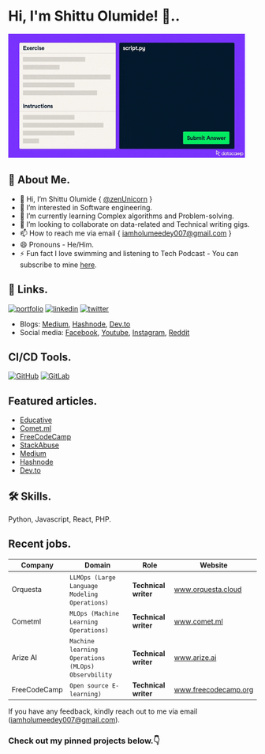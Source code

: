 # Hi, I'm Shittu Olumide! 👋..


![Gif image](https://github.com/zenUnicorn/zenUnicorn/blob/main/github-giphy.gif?raw=true)



## 🚀 About Me.

- 👋 Hi, I’m Shittu Olumide { [@zenUnicorn](https://github.com/zenUnicorn/) }
- 👀 I’m interested in Software engineering.
- 🌱 I’m currently learning Complex algorithms and Problem-solving.
- 💞️ I’m looking to collaborate on data-related and Technical writing gigs.
- 📫 How to reach me via email { iamholumeedey007@gmail.com }
- 😄 Pronouns - He/Him.
- ⚡️ Fun fact I love swimming and listening to Tech Podcast - You can subscribe to mine [here](https://www.youtube.com/channel/UCNhFxpk6hGt5uMCKXq0Jl8A).


## 🔗 Links.
[![portfolio](https://img.shields.io/badge/my_portfolio-000?style=for-the-badge&logo=ko-fi&logoColor=white)](https://zenunicorn.github.io/ShittuOlumide/)
[![linkedin](https://img.shields.io/badge/linkedin-0A66C2?style=for-the-badge&logo=linkedin&logoColor=white)](https://www.linkedin.com/in/olumide-shittu/)
[![twitter](https://img.shields.io/badge/twitter-1DA1F2?style=for-the-badge&logo=twitter&logoColor=white)](https://twitter.com/Shittu_Olumide_)


- Blogs: [Medium](https://iamholumeedey007.medium.com/), [Hashnode](https://shittuolumide.hashnode.dev/), [Dev.to](https://dev.to/shittu_olumide_)
- Social media: [Facebook](https://www.facebook.com/olumideayodeji.shittu), [Youtube](https://www.youtube.com/channel/UCNhFxpk6hGt5uMCKXq0Jl8A), [Instagram](https://www.instagram.com/shittu_olumide_ayodeji/), [Reddit](https://www.reddit.com/user/ShittuOlumide)


## CI/CD Tools.

[![GitHub](https://img.shields.io/badge/License-MIT-green.svg)](https://github.com/zenUnicorn/)
[![GitLab](https://img.shields.io/badge/License-GPL%20v3-yellow.svg)](https://gitlab.com/)



## Featured articles.

 - [Educative](https://www.educative.io/answers/what-is-regression-in-pycaret)
 - [Comet.ml](https://heartbeat.comet.ml/using-machine-learning-for-language-detection-517fa6e68f22)
 - [FreeCodeCamp](https://www.freecodecamp.org/news/python-automation-scripts/)
 - [StackAbuse](https://stackabuse.com/common-string-manipulation-in-python/)
 - [Medium](https://heartbeat.comet.ml/named-entity-recognition-with-python-5a116490915)
 - [Hashnode](https://shittuolumide.hashnode.dev/blockchain-for-the-masses)
 - [Dev.to](https://dev.to/shittu_olumide_/how-to-download-youtube-music-and-videos-with-python-37k5)

## 🛠 Skills.

Python, Javascript, React, PHP.

## Recent jobs.
|Company         |Domain                                                    |Role                         |Website                |
|----------------|----------------------------------------------------------|-----------------------------|-----------------------|
|Orquesta        |`LLMOps (Large Language Modeling Operations) `            |**Technical writer**         | www.orquesta.cloud    |
|Cometml         |`MLOps (Machine Learning Operations) `                    |**Technical writer**         | www.comet.ml          |
|Arize AI        |`Machine learning Operations (MLOps) Observbility `       |**Technical writer**         | www.arize.ai          |
|FreeCodeCamp    |`Open source E-learning) `                                |**Technical writer**         | www.freecodecamp.org  |







If you have any feedback, kindly reach out to me via email (iamholumeedey007@gmail.com).


### Check out my pinned projects below.👇





<!---
zenUnicorn/zenUnicorn is a ✨ special ✨ repository because its `README.md` (this file) appears on your GitHub profile.
You can click the Preview link to take a look at your changes.
--->
